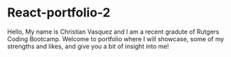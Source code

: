 # React-portfolio-2
Hello, My name is Christian Vasquez and I am a recent gradute of Rutgers Coding Bootcamp.    Welcome to portfolio where I will showcase, some of my strengths and likes, and give you a bit of insight into me!